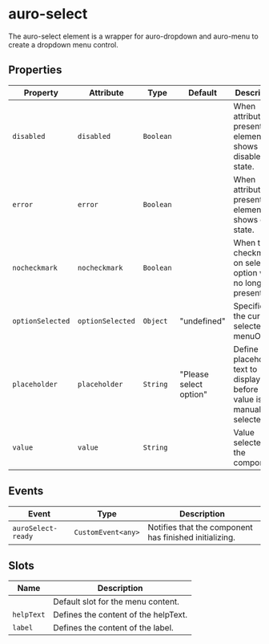 # auro-select

The auro-select element is a wrapper for auro-dropdown and auro-menu to create a dropdown menu control.

## Properties

| Property         | Attribute        | Type      | Default                | Description                                      |
|------------------|------------------|-----------|------------------------|--------------------------------------------------|
| `disabled`       | `disabled`       | `Boolean` |                        | When attribute is present element shows disabled state. |
| `error`          | `error`          | `Boolean` |                        | When attribute is present element shows error state. |
| `nocheckmark`    | `nocheckmark`    | `Boolean` |                        | When true, checkmark on selected option will no longer be present. |
| `optionSelected` | `optionSelected` | `Object`  | "undefined"            | Specifies the current selected menuOption.       |
| `placeholder`    | `placeholder`    | `String`  | "Please select option" | Define placeholder text to display before a value is manually selected. |
| `value`          | `value`          | `String`  |                        | Value selected for the component.                |

## Events

| Event              | Type               | Description                                      |
|--------------------|--------------------|--------------------------------------------------|
| `auroSelect-ready` | `CustomEvent<any>` | Notifies that the component has finished initializing. |

## Slots

| Name       | Description                          |
|------------|--------------------------------------|
|            | Default slot for the menu content.   |
| `helpText` | Defines the content of the helpText. |
| `label`    | Defines the content of the label.    |

